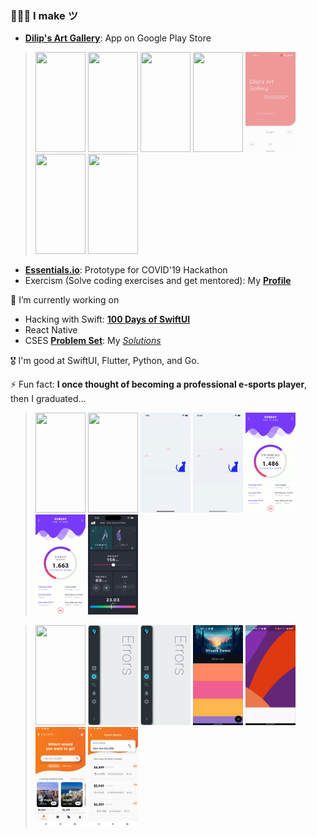 ### 👨🏻‍💻 I make ツ

- **[Dilip's Art Gallery](https://play.google.com/store/apps/details?id=com.hauntarl.dilips_art_gallery)**: App on Google Play Store

> <img src="https://github.com/hauntarl/hauntarl/blob/master/dag/posts.gif" width="80" height="160">
> <img src="https://github.com/hauntarl/hauntarl/blob/master/dag/artworks.gif" width="80" height="160">
> <img src="https://github.com/hauntarl/hauntarl/blob/master/dag/profile.gif" width="80" height="160">
> <img src="https://github.com/hauntarl/hauntarl/blob/master/dag/map.gif" width="80" height="160">
> <img src="https://github.com/hauntarl/hauntarl/blob/master/dag/login.gif" width="80" height="160">
> <img src="https://github.com/hauntarl/hauntarl/blob/master/dag/home.gif" width="80" height="160">
> <img src="https://github.com/hauntarl/hauntarl/blob/master/dag/user.gif" width="80" height="160">

- **[Essentials.io](https://www.youtube.com/watch?v=n4ZqS8sAz2M)**: Prototype for COVID'19 Hackathon
- Exercism (Solve coding exercises and get mentored): My **[Profile](https://exercism.org/profiles/hauntarl)**

🔭 I’m currently working on

- Hacking with Swift: **[100 Days of SwiftUI](https://www.hackingwithswift.com/100/swiftui)**
- React Native
- CSES **[Problem Set](https://cses.fi/problemset/)**: My *[Solutions](https://github.com/hauntarl/cc)*

🎖️ I'm good at SwiftUI, Flutter, Python, and Go.

⚡ Fun fact: **I once thought of becoming a professional e-sports player**, then I graduated...

> <img src="https://github.com/hauntarl/hauntarl/blob/master/marvel/HomePage.gif" width="80" height="160">
> <img src="https://github.com/hauntarl/hauntarl/blob/master/marvel/DetailsPage.gif" width="80" height="160">
> <img src="https://github.com/hauntarl/hauntarl/blob/master/weight-tracker/intro-demo.gif" width="80" height="160">
> <img src="https://github.com/hauntarl/hauntarl/blob/master/weight-tracker/home-demo.gif" width="80" height="160">
> <img src="https://github.com/hauntarl/hauntarl/blob/master/fitness-ui/home-page.gif" width="80" height="160">
> <img src="https://github.com/hauntarl/hauntarl/blob/master/fitness-ui/menu-page.gif" width="80" height="160">
> <img src="https://github.com/hauntarl/hauntarl/blob/master/bmi-calculator/BMICalculator-Demo.gif" width="80" height="160">

> <img src="https://github.com/hauntarl/hauntarl/blob/master/spacewalk/SpaceWalk-1.gif" width="80" height="160">
> <img src="https://github.com/hauntarl/hauntarl/blob/master/floating-sidebar/tap-gestures.gif" width="80" height="160">
> <img src="https://github.com/hauntarl/hauntarl/blob/master/floating-sidebar/drag-gestures.gif" width="80" height="160">
> <img src="https://github.com/hauntarl/hauntarl/blob/master/flutter-samples/slivers-demo.gif" width="80" height="160">
> <img src="https://github.com/hauntarl/hauntarl/blob/master/flutter-samples/perspective-demo.gif" width="80" height="160">
> <img src="https://github.com/hauntarl/hauntarl/blob/master/flight-list/home.png" width="80" height="160">
> <img src="https://github.com/hauntarl/hauntarl/blob/master/flight-list/results.png" width="80" height="160">

<!--
- 🔭 I’m currently working on ...
- 🌱 I’m currently learning ...
- 👯 I’m looking to collaborate on ...
- 🤔 I’m looking for help with ...
- 💬 Ask me about ...
- 📫 How to reach me: ...
- 😄 Pronouns: ...
- ⚡ Fun fact: ...

- Flutter **[Cookbook](https://flutter.dev/docs/cookbook)**
- **[Gophercises](https://courses.calhoun.io/courses/cor_gophercises)** by Jon Calhoun
-->
